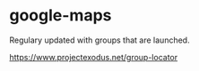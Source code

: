 # google-maps

Regulary updated with groups that are launched.

https://www.projectexodus.net/group-locator

